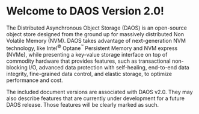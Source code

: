 # Welcome to DAOS Version 2.0!

The Distributed Asynchronous Object Storage (DAOS) is an open-source
object store designed from the ground up for massively distributed Non
Volatile Memory (NVM). DAOS takes advantage of next-generation NVM
technology, like Intel<sup>&copy;</sup> Optane<sup>&trade;</sup>
Persistent Memory and NVM express (NVMe),
while presenting a key-value storage interface on top of commodity
hardware that provides features, such as transactional non-blocking
I/O, advanced data protection with self-healing, end-to-end data
integrity, fine-grained data control, and elastic storage, to optimize
performance and cost.

The included document versions are associated with DAOS v2.0.
They may also describe features that are currently under development
for a future DAOS release. Those features will be clearly marked as such.
